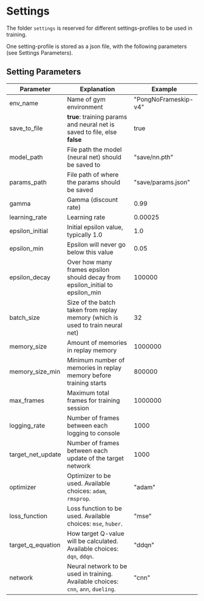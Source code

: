 # Settings
The folder `settings` is reserved for different settings-profiles to be used in training.

One setting-profile is stored as a json file, with the following parameters (see Settings Parameters).

## Setting Parameters

| Parameter         | Explanation                                                                        | Example              |
|-------------------|------------------------------------------------------------------------------------|----------------------|
| env_name          | Name of gym environment                                                            | "PongNoFrameskip-v4" |
| save_to_file      | **true**: training params and neural net is saved to file, else **false**          | true                 |
| model_path        | File path the model (neural net) should be saved to                                | "save/nn.pth"        |
| params_path       | File path of where the params should be saved                                      | "save/params.json"   |
| gamma             | Gamma (discount rate)                                                              | 0.99                 |
| learning_rate     | Learning rate                                                                      | 0.00025              |
| epsilon_initial   | Initial epsilon value, typically 1.0                                               | 1.0                  |
| epsilon_min       | Epsilon will never go below this value                                             | 0.05                 |
| epsilon_decay     | Over how many frames epsilon should decay from epsilon_initial to epsilon_min      | 100000               |
| batch_size        | Size of the batch taken from replay memory (which is used to train neural net)     | 32                   |
| memory_size       | Amount of memories in replay memory                                                | 1000000              |
| memory_size_min   | Minimum number of memories in replay memory before training starts                 | 800000               |
| max_frames        | Maximum total frames for training session                                          | 1000000              |
| logging_rate      | Number of frames between each logging to console                                   | 1000                 |
| target_net_update | Number of frames between each update of the target network                         | 1000                 |
| optimizer         | Optimizer to be used. Available choices: `adam`, `rmsprop`.                        | "adam"               |
| loss_function     | Loss function to be used. Available choices: `mse`, `huber`.                       | "mse"                |
| target_q_equation | How target Q-value will be calculated. Available choices: `dqn`, `ddqn`.           | "ddqn"               |
| network           | Neural network to be used in training. Available choices: `cnn`, `ann`, `dueling`. | "cnn"                |

 